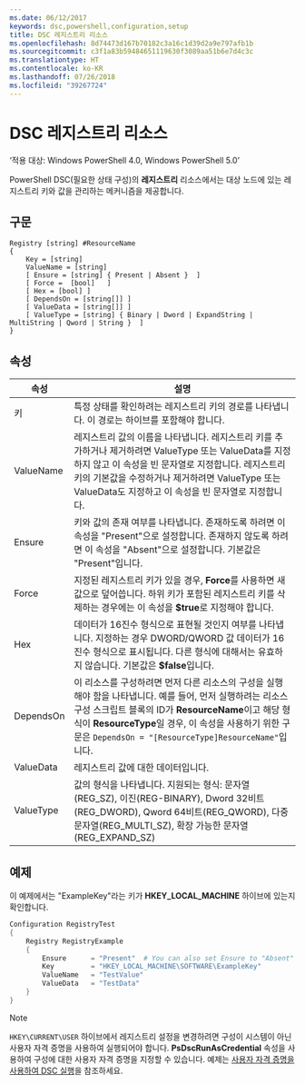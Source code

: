 ```yaml
---
ms.date: 06/12/2017
keywords: dsc,powershell,configuration,setup
title: DSC 레지스트리 리소스
ms.openlocfilehash: 8d74473d167b70182c3a16c1d39d2a9e797afb1b
ms.sourcegitcommit: c3f1a83b59484651119630f3089aa51b6e7d4c3c
ms.translationtype: HT
ms.contentlocale: ko-KR
ms.lasthandoff: 07/26/2018
ms.locfileid: "39267724"
---
```

# <a name="dsc-registry-resource"></a>DSC 레지스트리 리소스

‘적용 대상: Windows PowerShell 4.0, Windows PowerShell 5.0’

PowerShell DSC(필요한 상태 구성)의 **레지스트리** 리소스에서는 대상 노드에 있는 레지스트리 키와 값을 관리하는 메커니즘을 제공합니다.

## <a name="syntax"></a>구문

```
Registry [string] #ResourceName
{
    Key = [string]
    ValueName = [string]
    [ Ensure = [string] { Present | Absent }  ]
    [ Force =  [bool]   ]
    [ Hex = [bool] ]
    [ DependsOn = [string[]] ]
    [ ValueData = [string[]] ]
    [ ValueType = [string] { Binary | Dword | ExpandString | MultiString | Qword | String }  ]
}
```

## <a name="properties"></a>속성

| 속성 | 설명 |
| --- | --- |
| 키| 특정 상태를 확인하려는 레지스트리 키의 경로를 나타냅니다. 이 경로는 하이브를 포함해야 합니다.|
| ValueName| 레지스트리 값의 이름을 나타냅니다. 레지스트리 키를 추가하거나 제거하려면 ValueType 또는 ValueData를 지정하지 않고 이 속성을 빈 문자열로 지정합니다. 레지스트리 키의 기본값을 수정하거나 제거하려면 ValueType 또는 ValueData도 지정하고 이 속성을 빈 문자열로 지정합니다.|
| Ensure| 키와 값의 존재 여부를 나타냅니다. 존재하도록 하려면 이 속성을 "Present"으로 설정합니다. 존재하지 않도록 하려면 이 속성을 "Absent"으로 설정합니다. 기본값은 "Present"입니다.|
| Force| 지정된 레지스트리 키가 있을 경우, **Force**를 사용하면 새 값으로 덮어씁니다. 하위 키가 포함된 레지스트리 키를 삭제하는 경우에는 이 속성을 **$true**로 지정해야 합니다. |
| Hex| 데이터가 16진수 형식으로 표현될 것인지 여부를 나타냅니다. 지정하는 경우 DWORD/QWORD 값 데이터가 16진수 형식으로 표시됩니다. 다른 형식에 대해서는 유효하지 않습니다. 기본값은 **$false**입니다.|
| DependsOn| 이 리소스를 구성하려면 먼저 다른 리소스의 구성을 실행해야 함을 나타냅니다. 예를 들어, 먼저 실행하려는 리소스 구성 스크립트 블록의 ID가 **ResourceName**이고 해당 형식이 **ResourceType**일 경우, 이 속성을 사용하기 위한 구문은 `DependsOn = "[ResourceType]ResourceName"`입니다.|
| ValueData| 레지스트리 값에 대한 데이터입니다.|
| ValueType| 값의 형식을 나타냅니다. 지원되는 형식: 문자열(REG_SZ), 이진(REG-BINARY), Dword 32비트(REG_DWORD), Qword 64비트(REG_QWORD), 다중 문자열(REG_MULTI_SZ), 확장 가능한 문자열(REG_EXPAND_SZ) |

## <a name="example"></a>예제

이 예제에서는 "ExampleKey"라는 키가 **HKEY\_LOCAL\_MACHINE** 하이브에 있는지 확인합니다.

```powershell
Configuration RegistryTest
{
    Registry RegistryExample
    {
        Ensure      = "Present"  # You can also set Ensure to "Absent"
        Key         = "HKEY_LOCAL_MACHINE\SOFTWARE\ExampleKey"
        ValueName   = "TestValue"
        ValueData   = "TestData"
    }
}
```

> [!NOTE]
> `HKEY\CURRENT\USER` 하이브에서 레지스트리 설정을 변경하려면 구성이 시스템이 아닌 사용자 자격 증명을 사용하여 실행되어야 합니다. **PsDscRunAsCredential** 속성을 사용하여 구성에 대한 사용자 자격 증명을 지정할 수 있습니다. 예제는 [사용자 자격 증명을 사용하여 DSC 실행](runAsUser.md)을 참조하세요.